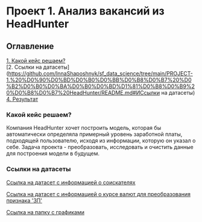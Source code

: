 # Проект 1. Анализ вакансий из HeadHunter

## Оглавление  
[1. Какой кейс решаем?](https://github.com/InnaShaposhnyk/sf_data_science/tree/main/PROJECT-1.%20%D0%90%D0%BD%D0%B0%D0%BB%D0%B8%D0%B7%20%D0%B2%D0%B0%D0%BA%D0%B0%D0%BD%D1%81%D0%B8%D0%B9%20%D0%B8%D0%B7%20HeadHunter/README.md#Какой-кейс-решаем)  
[2. Ссылки на датасеты](https://github.com/InnaShaposhnyk/sf_data_science/tree/main/PROJECT-1.%20%D0%90%D0%BD%D0%B0%D0%BB%D0%B8%D0%B7%20%D0%B2%D0%B0%D0%BA%D0%B0%D0%BD%D1%81%D0%B8%D0%B9%20%D0%B8%D0%B7%20HeadHunter/README.md#ИСсылки на датасеты)  
[4. Результат](https://github.com/InnaShaposhnyk/sf_data_science/blob/main/project_0_guess_the_number/README.md#Результат)   


### Какой кейс решаем?    
Компания HeadHunter хочет построить модель, которая бы автоматически определяла примерный уровень заработной платы, подходящей пользователю, исходя из информации, которую он указал о себе. Задача проекта - преобразовать, исследовать и очистить данные для построения модели в будущем. 

### Ссылки на датасеты
[Ссылка на датасет с информацией о соискателях](https://drive.google.com/file/d/19dmTnZd06TxbPiol-cYs9zoSraXAxD-1/view?usp=sharing)

[Ссылка на датасет с информацией о курсе валют для преобразования признака 'ЗП'](https://github.com/InnaShaposhnyk/sf_data_science/blob/main/PROJECT-1.%20%D0%90%D0%BD%D0%B0%D0%BB%D0%B8%D0%B7%20%D0%B2%D0%B0%D0%BA%D0%B0%D0%BD%D1%81%D0%B8%D0%B9%20%D0%B8%D0%B7%20HeadHunter/data/ExchangeRates.csv) 

[Ссылка на папку с графиками]()



